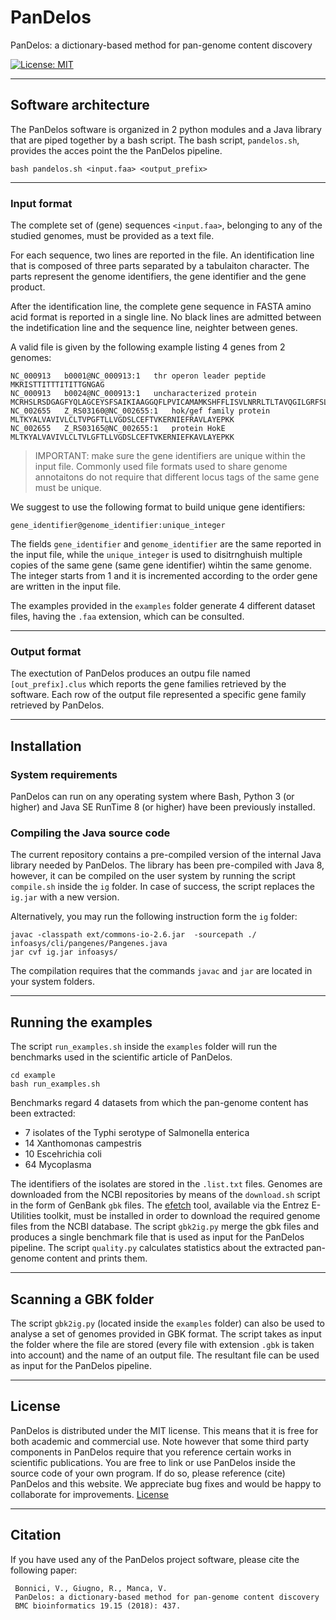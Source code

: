# PanDelos
PanDelos: a dictionary-based method for pan-genome content discovery

[![License: MIT](https://img.shields.io/badge/License-MIT-yellow.svg)](https://opensource.org/licenses/MIT) [](#lang-en)

<hr />

## Software architecture
The PanDelos software is organized in 2 python modules and a Java library that are piped together by a bash script.
The bash script, `pandelos.sh`, provides the acces point the the PanDelos pipeline.

```
bash pandelos.sh <input.faa> <output_prefix>
```

<hr />

### Input format

The complete set of (gene) sequences `<input.faa>`, belonging to any of the studied genomes, must be provided as a text file.


For each sequence, two lines are reported in the file. An identification line that is composed of three parts separated by a tabulaiton character. The parts represent the genome identifiers, the gene identifier and the gene product. 

After the identification line, the complete gene sequence in FASTA amino acid format is reported in a single line. No black lines are admitted between the indetification line and the sequence line, neighter between genes.

A valid file is given by the following example listing 4 genes from 2 genomes:
```
NC_000913	b0001@NC_000913:1	thr operon leader peptide
MKRISTTITTTITITTGNGAG
NC_000913	b0024@NC_000913:1	uncharacterized protein
MCRHSLRSDGAGFYQLAGCEYSFSAIKIAAGGQFLPVICAMAMKSHFFLISVLNRRLTLTAVQGILGRFSLF
NC_002655	Z_RS03160@NC_002655:1	hok/gef family protein
MLTKYALVAVIVLCLTVPGFTLLVGDSLCEFTVKERNIEFRAVLAYEPKK
NC_002655	Z_RS03165@NC_002655:1	protein HokE
MLTKYALVAVIVLCLTVLGFTLLVGDSLCEFTVKERNIEFKAVLAYEPKK
```
> IMPORTANT: make sure the gene identifiers are unique within the input file. Commonly used file formats used to share genome annotaitons do not require that different locus tags of the same gene must be unique.

We suggest to use the following format to build unique gene identifiers:
```
gene_identifier@genome_identifier:unique_integer
```
The fields `gene_identifier` and `genome_identifier` are the same reported in the input file, while the `unique_integer` is used to disitrnghuish multiple copies of the same gene (same gene identifier) wihtin the same genome. The integer starts from 1 and it is incremented according to the order gene are written in the input file.


The examples provided in the `examples` folder generate 4 different dataset files, having the `.faa` extension, which can be consulted.

<hr />

### Output format
The exectution of PanDelos produces an outpu file named `[out_prefix].clus` which reports the gene families retrieved by the software.
Each row of the output file represented a specific gene family retrieved by PanDelos.

<hr />

## Installation
### System requirements
PanDelos can run on any operating system where Bash, Python 3 (or higher) and Java SE RunTime 8 (or higher) have been previously installed.

### Compiling the Java source code
The current repository contains a pre-compiled version of the internal Java library needed by PanDelos. The library has been pre-compiled with Java 8, however, it can be compiled on the user system by running the script `compile.sh` inside the `ig` folder. In case of success, the script replaces the `ig.jar` with a new version. 

Alternatively, you may run the following instruction form the `ig` folder:

```
javac -classpath ext/commons-io-2.6.jar  -sourcepath ./ infoasys/cli/pangenes/Pangenes.java
jar cvf ig.jar infoasys/
```
The compilation requires that the commands `javac` and `jar` are located in your system folders.

<hr />

## Running the examples
The script `run_examples.sh` inside the `examples` folder will run the benchmarks used in the scientific article of PanDelos.

```
cd example
bash run_examples.sh
```

Benchmarks regard 4 datasets from which the pan-genome content has been extracted:
* 7 isolates of the Typhi serotype of Salmonella enterica 
* 14 Xanthomonas campestris
* 10 Escehrichia coli
* 64 Mycoplasma

The identifiers of the isolates are stored in the `.list.txt` files.
Genomes are downloaded from the NCBI repositories by means of the `download.sh` script in the form of GenBank `gbk` files.
The [efetch](https://www.ncbi.nlm.nih.gov/books/NBK179288/) tool, available via the Entrez E-Utilities toolkit, must be installed in order to download the required genome files from the NCBI database.
The script `gbk2ig.py` merge the gbk files and produces a single benchmark file that is used as input for the PanDelos pipeline.
The script `quality.py` calculates statistics about the extracted pan-genome content and prints them.

<hr />

## Scanning a GBK folder
The script `gbk2ig.py` (located inside the `examples` folder) can also be used to analyse a set of genomes provided in GBK format. The script takes as input the folder where the file are stored (every file with extension `.gbk` is taken into account) and the name of an output file. The resultant file can be used as input for the PanDelos pipeline.

<hr />

## License
PanDelos is distributed under the MIT license. This means that it is free for both academic and commercial use. Note however that some third party components in PanDelos require that you reference certain works in scientific publications.
You are free to link or use PanDelos inside the source code of your own program. If do so, please reference (cite) PanDelos and this website. We appreciate bug fixes and would be happy to collaborate for improvements. 
[License](https://raw.githubusercontent.com/GiugnoLab/PanDelos/master/LICENSE)

<hr />

## Citation
If you have used any of the PanDelos project software, please cite the following paper:

     Bonnici, V., Giugno, R., Manca, V.
     PanDelos: a dictionary-based method for pan-genome content discovery
     BMC bioinformatics 19.15 (2018): 437.
